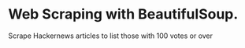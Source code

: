 # Web Scraping with BeautifulSoup.

Scrape Hackernews articles to list those with 100 votes or over
